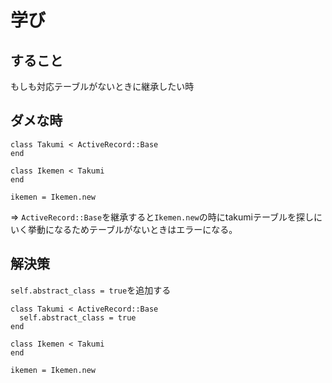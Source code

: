# 学び

## すること
もしも対応テーブルがないときに継承したい時

## ダメな時

```
class Takumi < ActiveRecord::Base
end

class Ikemen < Takumi
end

ikemen = Ikemen.new

```
=>  `ActiveRecord::Base`を継承すると`Ikemen.new`の時にtakumiテーブルを探しにいく挙動になるためテーブルがないときはエラーになる。

## 解決策

`self.abstract_class = true`を追加する

```
class Takumi < ActiveRecord::Base
  self.abstract_class = true
end

class Ikemen < Takumi
end

ikemen = Ikemen.new

```
